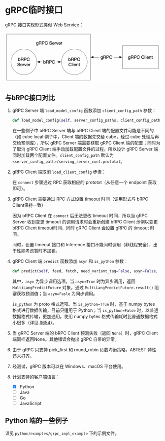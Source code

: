 # gRPC临时接口

gRPC 接口实现形式类似 Web Service：

![](grpc_impl.png)

## 与bRPC接口对比

1. gRPC Server 端 `load_model_config` 函数添加 `client_config_path` 参数：

   ```python
   def load_model_config(self, server_config_paths, client_config_path=None)
   ```

   在一些例子中 bRPC Server 端与 bRPC Client 端的配置文件可能是不同的（如 cube local 例子中，Client 端的数据先交给 cube，经过 cube 处理后再交给预测库），所以 gRPC Server 端需要获取 gRPC Client 端的配置；同时为了取消 gRPC Client 端手动加载配置文件的过程，所以设计 gRPC Server 端同时加载两个配置文件。`client_config_path` 默认为 `<server_config_path>/serving_server_conf.prototxt`。

2. gRPC Client 端取消 `load_client_config` 步骤：

   在 `connect` 步骤通过 RPC 获取相应的 prototxt（从任意一个 endpoint 获取即可）。

3. gRPC Client 需要通过 RPC 方式设置 timeout 时间（调用形式与 bRPC Client保持一致）

   因为 bRPC Client 在 `connect` 后无法更改 timeout 时间，所以当 gRPC Server 收到变更 timeout 的调用请求时会重新创建 bRPC Client 示例以变更 bRPC Client timeout时间，同时 gRPC Client 会设置 gRPC 的 timeout 时间。

   同时，设置 timeout 接口和 Inference 接口不能同时调用（非线程安全），出于性能考虑暂时不加锁。

4. gRPC Client 端 `predict` 函数添加 `asyn` 和 `is_python` 参数：

   ```python
   def predict(self, feed, fetch, need_variant_tag=False, asyn=False, is_python=True)
   ```

   其中，`asyn` 为异步调用选项。当 `asyn=True` 时为异步调用，返回 `MultiLangPredictFuture` 对象，通过 `MultiLangPredictFuture.result()` 阻塞获取预测值；当 `asyn=Fasle` 为同步调用。

   `is_python` 为 proto 格式选项。当 `is_python=True` 时，基于 numpy bytes 格式进行数据传输，目前只适用于 Python；当 `is_python=False` 时，以普通数据格式传输，更加通用。使用 numpy bytes 格式传输耗时比普通数据格式小很多（详见 [#654](https://github.com/PaddlePaddle/Serving/pull/654)）。

5. 当 gRPC Server 端的 bRPC Client 预测失败（返回 `None`）时，gRPC Client 端同样返回None。其他错误会抛出 gRPC 自带的异常。

6. 由于 gRPC 只支持 pick_first 和 round_robin 负载均衡策略，ABTEST 特性还未打齐。

7. 经测试，gRPC 版本可以在 Windows、macOS 平台使用。

8. 计划支持的客户端语言：

   - [x] Python
   - [ ] Java
   - [ ] Go
   - [ ] JavaScript

## Python 端的一些例子 

详见 `python/examples/grpc_impl_example` 下的示例文件。
